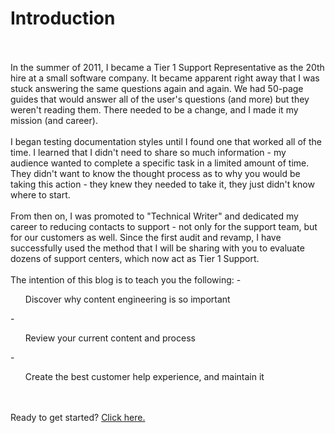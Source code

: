 <h1>Introduction</h1>
<br><br> 
In the summer of 2011, I became a Tier 1 Support Representative as the 20th hire at a small software company. 
It became apparent right away that I was stuck answering the same questions again and again. We had 50-page guides that would answer all of the user's questions (and more)
but they weren't reading them. There needed to be a change, and I made it my mission (and career). 
<br><br>
I began testing documentation styles until I found one that worked all of the time. I learned that I didn't need to share so much information - my audience wanted to complete
a specific task in a limited amount of time. They didn't want to know the thought process as to why you would be taking this action - they knew they needed to take it, they
just didn't know where to start.
<br><br>
From then on, I was promoted to "Technical Writer" and dedicated my career to reducing contacts to support - not only for the support team, but for our customers as well.
Since the first audit and revamp, I have successfully used the method that I will be sharing with you to evaluate dozens of support centers, which now act as Tier 1 Support.
<br><br>
The intention of this blog is to teach you the following:
-<ul>Discover why content engineering is so important</ul>
-<ul>Review your current content and process</ul>
-<ul>Create the best customer help experience, and maintain it</ul>
<br><br>
Ready to get started? <a href="Getting Started.md">Click here.</a>
